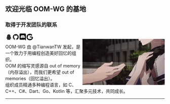## 欢迎光临 OOM-WG 的基地

### 取得于开发团队的联系

<a href="https://qq.yumeyuka.plusk">
  <img align="left" alt="QQ" width="22px" src="../icon/QQ.png" />
</a>
<a href="https://github.com/OOM-WG">
  <img align="left" alt="GitHub" width="22px" src="../icon/github.png" />
</a>
<a href="https://github.com/OOM-WG">
  <img align="left" alt="discord" width="22px" src="../icon/discord.png" />
</a>
<a href="https://gitcode.com/OOM-WG">
  <img align="left" alt="gitcode" width="22px" src="../icon/plane-gitcodeai.png" />
</a>
<br />

<img align="right" alt="GIF" src="../img/Yume.webp" width="260px" />


OOM-WG 由 @TianwanTW 发起，是一个致力于用编程创造美好回忆的组织。<br>
OOM 的缩写灵感源自 out of memory（内存溢出），而我们更希望 out of memories（回忆溢出）。<br>
组织成员精通多种编程语言，如 C、C++、C#、Dart、Go、Kotlin 等，汇聚多元技术，共同成长。

---
